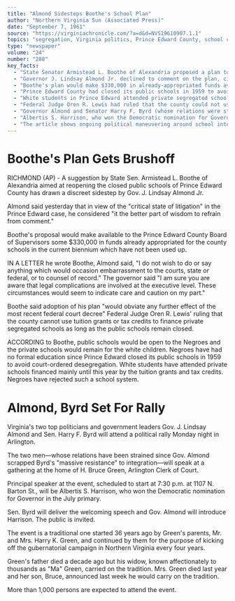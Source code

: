```yaml
---
title: "Almond Sidesteps Boothe's School Plan"
author: "Northern Virginia Sun (Associated Press)"
date: "September 7, 1961"
source: "https://virginiachronicle.com/?a=d&d=NVS19610907.1.1"
topics: "segregation, Virginia politics, Prince Edward County, school closings, massive resistance, civil rights, integration"
type: "newspaper"
volume: "24"
number: "288"
key_facts:
  - "State Senator Armistead L. Boothe of Alexandria proposed a plan to reopen Prince Edward County's closed public schools"
  - "Governor J. Lindsay Almond Jr. declined to comment on the plan, citing the 'critical state of litigation' in the Prince Edward case"
  - "Boothe's plan would make $330,000 in already-appropriated funds available to Prince Edward County for schools"
  - "Prince Edward County had closed its public schools in 1959 to avoid court-ordered desegregation"
  - "White students in Prince Edward attended private segregated schools, while Black students had no formal education"
  - "Federal Judge Oren R. Lewis had ruled that the county could not use tuition grants or tax credits to finance private segregated schools while public schools remained closed"
  - "Governor Almond and Senator Harry F. Byrd (whose relations were strained since Almond abandoned Byrd's 'massive resistance' policies) would attend a political rally together in Arlington"
  - "Albertis S. Harrison, who won the Democratic nomination for Governor, would be the principal speaker at the Arlington rally"
  - "The article shows ongoing political maneuvering around school integration nearly three years after Virginia's 'massive resistance' policies were officially abandoned"
---
```


# Boothe's Plan Gets Brushoff

RICHMOND (AP) - A suggestion by State Sen. Armistead L. Boothe of Alexandria aimed at reopening the closed public schools of Prince Edward County has drawn a discreet sidestep by Gov. J. Lindsay Almond Jr.

Almond said yesterday that in view of the "critical state of litigation" in the Prince Edward case, he considered "it the better part of wisdom to refrain from comment."

Boothe's proposal would make available to the Prince Edward County Board of Supervisors some $330,000 in funds already appropriated for the county schools in the current biennium which have not been used up.

IN A LETTER he wrote Boothe, Almond said, "I do not wish to do or say anything which would occasion embarrassment to the courts, state or federal, or to counsel of record." The governor said "I am sure you are aware that legal complications are involved at the executive level. These circumstances would seem to indicate care and caution on my part."

Boothe said adoption of his plan "would obviate any further effect of the most recent federal court decree" Federal Judge Oren R. Lewis' ruling that the county cannot use tuition grants or tax credits to finance private segregated schools as long as the public schools remain closed.

ACCORDING to Boothe, public schools would be open to the Negroes and the private schools would remain for the white children. Negroes have had no formal education since Prince Edward closed its public schools in 1959 to avoid court-ordered desegregation. White students have attended private schools financed mainly until this year by the tuition grants and tax credits. Negroes have rejected such a school system.

# Almond, Byrd Set For Rally

Virginia's two top politicians and government leaders Gov. J. Lindsay Almond and Sen. Harry F. Byrd will attend a political rally Monday night in Arlington.

The two men—whose relations have been strained since Gov. Almond scrapped Byrd's "massive resistance" to integration—will speak at a gathering at the home of H. Bruce Green, Arlington Clerk of Court.

Principal speaker at the event, scheduled to start at 7:30 p.m. at 1107 N. Barton St., will be Albertis S. Harrison, who won the Democratic nomination for Governor in the July primary.

Sen. Byrd will deliver the welcoming speech and Gov. Almond will introduce Harrison. The public is invited.

The event is a traditional one started 36 years ago by Green's parents, Mr. and Mrs. Harry K. Green, and continued by them for the purpose of kicking off the gubernatorial campaign in Northern Virginia every four years.

Green's father died a decade ago but his widow, known affectionately to thousands as "Ma" Green, carried on the tradition. Mrs. Green died last year and her son, Bruce, announced last week he would carry on the tradition.

More than 1,000 persons are expected to attend the event. 